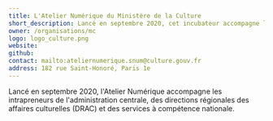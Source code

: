 ```yaml
---
title: L'Atelier Numérique du Ministère de la Culture
short_description: Lancé en septembre 2020, cet incubateur accompagne les intrapreneurs des directions régionales des <span class="fr-text--bold">affaires culturelles</span> (DRAC).
owner: /organisations/mc
logo: logo_culture.png
website:
github:
contact: mailto:ateliernumerique.snum@culture.gouv.fr
address: 182 rue Saint-Honoré, Paris 1e
---
```


Lancé en septembre 2020, l'Atelier Numérique accompagne les intrapreneurs de l'administration centrale, des directions régionales des affaires culturelles (DRAC) et des services à compétence nationale.

